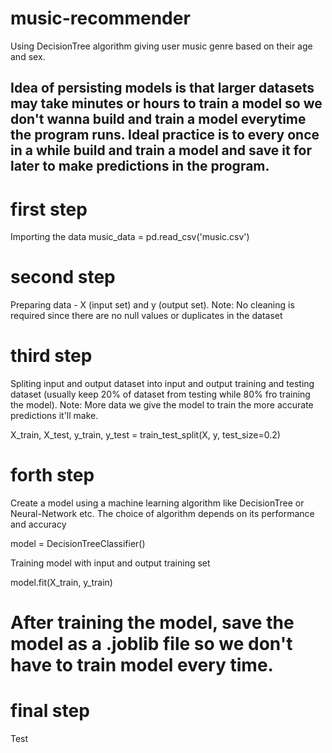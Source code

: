 # music-recommender
Using DecisionTree algorithm giving user music genre based on their age and sex.

## Idea of persisting models is that larger datasets may take minutes or hours to train a model so we don't wanna build and train a model everytime the program runs. Ideal practice is to every once in a while build and train a model and save it for later to make predictions in the program.

# first step
Importing the data
music_data = pd.read_csv('music.csv')
# second step
Preparing data - X (input set) and y (output set). 
Note: No cleaning is required since there are no null values or duplicates in the dataset
# third step
Spliting input and output dataset into input and output training and testing dataset (usually keep 20% of dataset from testing while 80% fro training the model). Note: More data we give the model to train the more accurate predictions it'll make.

X_train, X_test, y_train, y_test = train_test_split(X, y, test_size=0.2)

# forth step
Create a model using a machine learning algorithm like DecisionTree or Neural-Network etc. The choice of algorithm depends on its performance and accuracy

model = DecisionTreeClassifier()

Training model with input and output training set

model.fit(X_train, y_train)

# After training the model, save the model as a .joblib file so we don't have to train model every time.

# final step
Test
